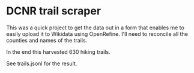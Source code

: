 # DCNR trail scraper

This was a quick project to get the data out in a form that enables me to easily upload it to Wikidata using OpenRefine.
I'll need to reconcile all the counties and names of the trails.

In the end this harvested 630 hiking trails.

See trails.jsonl for the result.